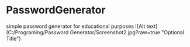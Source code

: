 # PasswordGenerator
 simple password generator for educational purposes
![Alt text](C:/Programing/Password Generator/Screenshot2.jpg?raw=true "Optional Title")
